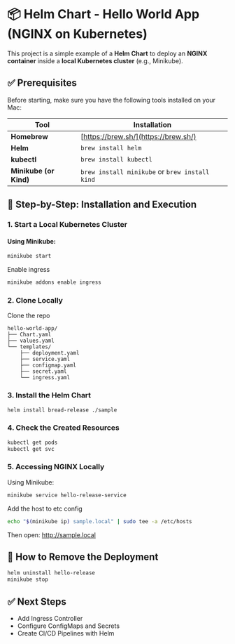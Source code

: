 
# 📦 Helm Chart - Hello World App (NGINX on Kubernetes)

This project is a simple example of a **Helm Chart** to deploy an **NGINX container** inside a **local Kubernetes cluster** (e.g., Minikube).

## ✅ Prerequisites

Before starting, make sure you have the following tools installed on your Mac:

| Tool | Installation |
|---|---|
| **Homebrew** | [https://brew.sh/](https://brew.sh/) |
| **Helm** | `brew install helm` |
| **kubectl** | `brew install kubectl` |
| **Minikube (or Kind)** | `brew install minikube` or `brew install kind` |

## 🚀 Step-by-Step: Installation and Execution

### 1. Start a Local Kubernetes Cluster

#### Using Minikube:

```bash
minikube start
```
Enable ingress
```bash
minikube addons enable ingress
```
### 2. Clone Locally

Clone the repo

```
hello-world-app/
├── Chart.yaml
├── values.yaml
└── templates/
    ├── deployment.yaml
    ├── service.yaml
    ├── configmap.yaml
    ├── secret.yaml
    └── ingress.yaml
```

### 3. Install the Helm Chart

```bash
helm install bread-release ./sample
```

### 4. Check the Created Resources

```bash
kubectl get pods
kubectl get svc
```

### 5. Accessing NGINX Locally

Using Minikube:

```bash
minikube service hello-release-service
```

Add the host to etc config
```bash
echo "$(minikube ip) sample.local" | sudo tee -a /etc/hosts
```

Then open: http://sample.local

## 🧹 How to Remove the Deployment

```bash
helm uninstall hello-release
minikube stop
```

## ✅ Next Steps

- Add Ingress Controller
- Configure ConfigMaps and Secrets
- Create CI/CD Pipelines with Helm
